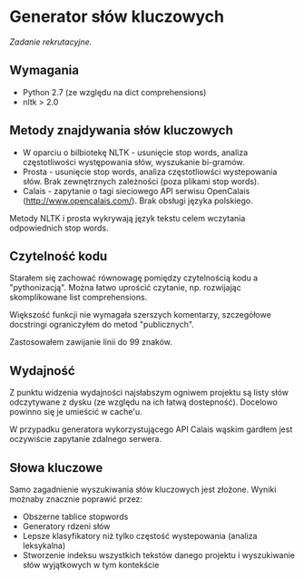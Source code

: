 Generator słów kluczowych
==============================
*Zadanie rekrutacyjne.*

Wymagania
---------
* Python 2.7 (ze względu na dict comprehensions)
* nltk > 2.0

Metody znajdywania słów kluczowych
----------------------------------
* W oparciu o bilbiotekę NLTK - usunięcie stop words, analiza częstotliwości występowania słów, wyszukanie bi-gramów.
* Prosta - usunięcie stop words, analiza częstotliowści wystepowania słów. Brak zewnętrznych zależności (poza plikami stop words).
* Calais - zapytanie o tagi sieciowego API serwisu OpenCalais (http://www.opencalais.com/). Brak obsługi języka polskiego.

Metody NLTK i prosta wykrywają język tekstu celem wczytania odpowiednich stop words.

Czytelność kodu
---------------
Starałem się zachować równowagę pomiędzy czytelnością kodu a "pythonizacją". Można łatwo uprościć czytanie, np. rozwijając skomplikowane list comprehensions.

Większość funkcji nie wymagała szerszych komentarzy, szczegółowe docstringi ograniczyłem do metod "publicznych".

Zastosowałem zawijanie linii do 99 znaków.

Wydajność
---------
Z punktu widzenia wydajności najsłabszym ogniwem projektu są listy słów odczytywane z dysku (ze względu na ich łatwą dostepność). Docelowo powinno się je umieścić w cache'u.

W przypadku generatora wykorzystującego API Calais wąskim gardłem jest oczywiście zapytanie zdalnego serwera.

Słowa kluczowe
--------------
Samo zagadnienie wyszukiwania słów kluczowych jest złożone. Wyniki możnaby znacznie poprawić przez:
* Obszerne tablice stopwords
* Generatory rdzeni słów
* Lepsze klasyfikatory niż tylko częstość wystepowania (analiza leksykalna)
* Stworzenie indeksu wszystkich tekstów danego projektu i wyszukiwanie słów wyjątkowych w tym kontekście
